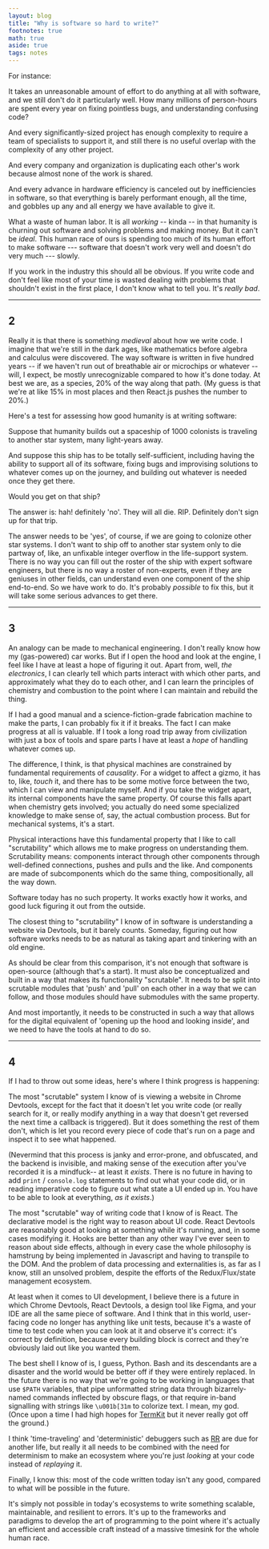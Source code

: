 ```yaml
---
layout: blog
title: "Why is software so hard to write?"
footnotes: true
math: true
aside: true
tags: notes
---
```


For instance:

It takes an unreasonable amount of effort to do anything at all with software, and we still don't do it particularly well. How many millions of person-hours are spent every year on fixing pointless bugs, and understanding confusing code?

And every significantly-sized project has enough complexity to require a team of specialists to support it, and still there is no useful overlap with the complexity of any other project. 

And every company and organization is duplicating each other's work because almost none of the work is shared.

And every advance in hardware efficiency is canceled out by inefficiencies in software, so that everything is barely performant enough, all the time, and gobbles up any and all energy we have available to give it.

What a waste of human labor. It is all _working_ -- kinda -- in that humanity is churning out software and solving problems and making money. But it can't be _ideal_. This human race of ours is spending too much of its human effort to make software --- software that doesn't work very well and doesn't do very much --- slowly.

If you work in the industry this should all be obvious. If you write code and don't feel like most of your time is wasted dealing with problems that shouldn't exist in the first place, I don't know what to tell you. It's _really bad_.

<!--more--> 

--------

## 2

Really it is that there is something _medieval_ about how we write code. I imagine that we're still in the dark ages, like mathematics before algebra and calculus were discovered. The way software is written in five hundred years -- if we haven't run out of breathable air or microchips or whatever -- will, I expect, be mostly unrecognizable compared to how it's done today. At best we are, as a species, 20% of the way along that path. (My guess is that we're at like 15% in most places and then React.js pushes the number to 20%.)

Here's a test for assessing how good humanity is at writing software: 

Suppose that humanity builds out a spaceship of 1000 colonists is traveling to another star system, many light-years away.

And suppose this ship has to be totally self-sufficient, including having the ability to support all of its software, fixing bugs and improvising solutions to whatever comes up on the journey, and building out whatever is needed once they get there.

Would you get on that ship?

The answer is: hah! definitely 'no'. They will all die. RIP. Definitely don't sign up for that trip.

The answer needs to be 'yes', of course, if we are going to colonize other star systems. I don't want to ship off to another star system only to die partway of, like, an unfixable integer overflow in the life-support system. There is no way you can fill out the roster of the ship with expert software engineers, but there is no way a roster of non-experts, even if they are geniuses in other fields, can understand even one component of the ship end-to-end. So we have work to do. It's probably _possible_ to fix this, but it will take some serious advances to get there.

-----------

## 3

An analogy can be made to mechanical engineering. I don't really know how my (gas-powered) car works. But if I open the hood and look at the engine, I feel like I have at least a hope of figuring it out. Apart from, well, _the electronics_, I can clearly tell which parts interact with which other parts, and approximately what they do to each other, and I can learn the principles of chemistry and combustion to the point where I can maintain and rebuild the thing.

If I had a good manual and a science-fiction-grade fabrication machine to make the parts, I can probably fix it if it breaks. The fact I can make progress at all is valuable. If I took a long road trip away from civilization with just a box of tools and spare parts I have at least a _hope_ of handling whatever comes up.

The difference, I think, is that physical machines are constrained by fundamental requirements of _causality_. For a widget to affect a gizmo, it has to, like, _touch_ it, and there has to be some motive force between the two, which I can view and manipulate myself. And if you take the widget apart, its internal components have the same property. Of course this falls apart when chemistry gets involved; you actually do need some specialized knowledge to make sense of, say, the actual combustion process. But for mechanical systems, it's a start.

Physical interactions have this fundamental property that I like to call "scrutability" which allows me to make progress on understanding them. Scrutability means: components interact through other components through well-defined connections, pushes and pulls and the like. And components are made of subcomponents which do the same thing, compositionally, all the way down.

Software today has no such property. It works exactly how it works, and good luck figuring it out from the outside.

The closest thing to "scrutability" I know of in software is understanding a website via Devtools, but it barely counts. Someday, figuring out how software works needs to be as natural as taking apart and tinkering with an old engine.

As should be clear from this comparison, it's not enough that software is open-source (although that's a start). It must also be conceptualized and built in a way that makes its functionality "scrutable". It needs to be split into scrutable modules that 'push' and 'pull' on each other in a way that we can follow, and those modules should have submodules with the same property.

And most importantly, it needs to be constructed in such a way that allows for the digital equivalent of 'opening up the hood and looking inside', and we need to have the tools at hand to do so.

---------

## 4

If I had to throw out some ideas, here's where I think progress is happening:

The most "scrutable" system I know of is viewing a website in Chrome Devtools, except for the fact that it doesn't let you write code (or really search for it, or really modify anything in a way that doesn't get reversed the next time a callback is triggered). But it does something the rest of them don't, which is let you record every piece of code that's run on a page and inspect it to see what happened.

(Nevermind that this process is janky and error-prone, and obfuscated, and the backend is invisible, and making sense of the execution after you've recorded it is a mindfuck-- at least it _exists_. There is no future in having to add `print` / `console.log` statements to find out what your code did, or in reading imperative code to figure out what state a UI ended up in. You have to be able to look at everything, _as it exists_.)

The most "scrutable" way of writing code that I know of is React. The declarative model is the right way to reason about UI code. React Devtools are reasonably good at looking at something while it's running, and, in some cases modifying it. Hooks are better than any other way I've ever seen to reason about side effects, although in every case the whole philosophy is hamstrung by being implemented in Javascript and having to transpile to the DOM. And the problem of data processing and externalities is, as far as I know, still an unsolved problem, despite the efforts of the Redux/Flux/state management ecosystem.

At least when it comes to UI development, I believe there is a future in which Chrome Devtools, React Devtools, a design tool like Figma, and your IDE are all the same piece of software. And I think that in this world, user-facing code no longer has anything like unit tests, because it's a waste of time to test code when you can look at it and observe it's correct: it's correct by definition, because every building block is correct and they're obviously laid out like you wanted them.

The best shell I know of is, I guess, Python. Bash and its descendants are a disaster and the world would be better off if they were entirely replaced. In the future there is no way that we're going to be working in languages that use `$PATH` variables, that pipe unformatted string data through bizarrely-named commands inflected by obscure flags, or that require in-band signalling with strings like `\u001b[31m` to colorize text. I mean, my god. (Once upon a time I had high hopes for [TermKit](https://github.com/unconed/TermKit) but it never really got off the ground.)

I think 'time-traveling' and 'deterministic' debuggers such as [RR](https://rr-project.org/) are due for another life, but really it all needs to be combined with the need for determinism to make an ecosystem where you're just _looking_ at your code instead of _replaying_ it.

Finally, I know this: most of the code written today isn't any good, compared to what will be possible in the future. 

It's simply not possible in today's ecosystems to write something scalable, maintainable, and resilient to errors. It's up to the frameworks and paradigms to develop the art of programming to the point where it's actually an efficient and accessible craft instead of a massive timesink for the whole human race.

